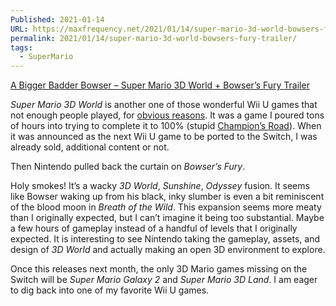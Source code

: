 ```yaml
---
Published: 2021-01-14
URL: https://maxfrequency.net/2021/01/14/super-mario-3d-world-bowsers-fury-trailer/
permalink: 2021/01/14/super-mario-3d-world-bowsers-fury-trailer/
tags:
  - SuperMario
---
```

[A Bigger Badder Bowser – Super Mario 3D World + Bowser’s Fury Trailer](https://www.youtube.com/watch?v=ppkX8epoD9g)

*Super Mario 3D World* is another one of those wonderful Wii U games that not enough people played, for [obvious reasons](https://www.nintendo.co.jp/ir/en/finance/hard_soft/). It was a game I poured tons of hours into trying to complete it to 100% (stupid [Champion’s Road](https://youtu.be/VWsMA9qjDxs)). When it was announced as the next Wii U game to be ported to the Switch, I was already sold, additional content or not.

Then Nintendo pulled back the curtain on *Bowser’s Fury*.

Holy smokes! It’s a wacky *3D World*, *Sunshine*, *Odyssey* fusion. It seems like Bowser waking up from his black, inky slumber is even a bit reminiscent of the blood moon in *Breath of the Wild*. This expansion seems more meaty than I originally expected, but I can’t imagine it being too substantial. Maybe a few hours of gameplay instead of a handful of levels that I originally expected. It is interesting to see Nintendo taking the gameplay, assets, and design of *3D World* and actually making an open 3D environment to explore.

Once this releases next month, the only 3D Mario games missing on the Switch will be *Super Mario Galaxy 2* and *Super Mario 3D Land*. I am eager to dig back into one of my favorite Wii U games.